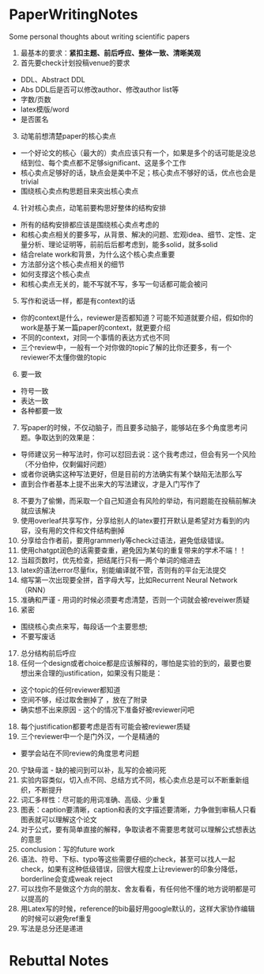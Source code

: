# PaperWritingNotes
Some personal thoughts about writing scientific papers

1. 最基本的要求：**紧扣主题、前后呼应、整体一致、清晰美观**
2. 首先要check计划投稿venue的要求
* DDL、Abstract DDL
* Abs DDL后是否可以修改author、修改author list等
* 字数/页数
* latex模版/word
* 是否匿名
  
3. 动笔前想清楚paper的核心卖点
* 一个好论文的核心（最大的）卖点应该只有一个，如果是多个的话可能是没总结到位、每个卖点都不足够significant、这是多个工作
* 核心卖点足够好的话，缺点会是美中不足；核心卖点不够好的话，优点也会是trivial
* 围绕核心卖点构思题目来突出核心卖点
  
4. 针对核心卖点，动笔前要构思好整体的结构安排
* 所有的结构安排都应该是围绕核心卖点考虑的
* 和核心卖点相关的要多写，从背景、解决的问题、宏观idea、细节、定性、定量分析、理论证明等，前前后后都考虑到，能多solid，就多solid
* 结合relate work和背景，为什么这个核心卖点重要
* 方法部分这个核心卖点相关的细节
* 如何支撑这个核心卖点
* 和核心卖点无关的，能不写就不写，多写一句话都可能会被问
  
5. 写作和说话一样，都是有context的话
* 你的context是什么，reviewer是否都知道？可能不知道就要介绍，假如你的work是基于某一篇paper的context，就更要介绍
* 不同的context，对同一个事情的表达方式也不同
* 三个review中，一般有一个对你做的topic了解的比你还要多，有一个reviewer不太懂你做的topic
  
6. 要一致
* 符号一致
* 表达一致
* 各种都要一致
  
7. 写paper的时候，不仅动脑子，而且要多动脑子，能够站在多个角度思考问题。争取达到的效果是：
* 导师建议另一种写法时，你可以怼回去说：这个我考虑过，但会有另一个风险（不分伯仲，仅剩偏好问题）
* 或者你说确实这种写法更好，但是目前的方法确实有某个缺陷无法那么写
* 直到合作者基本上提不出来大的写法建议，才是入门写作了
  
8. 不要为了偷懒，而采取一个自己知道会有风险的举动，有问题能在投稿前解决就应该解决
9. 使用overleaf共享写作，分享给别人的latex要打开默认是希望对方看到的内容，没有用的文件和文件结构删掉
10. 分享给合作者前，要用grammerly等check过语法，避免低级错误。
11. 使用chatgpt润色的话需要查重，避免因为某句的重复带来的学术不端！！
12. 当超页数时，优先检查，把结尾行只有一两个单词的缩进去
13. latex的语法error尽量fix，别能编译就不管，否则有的平台无法提交
14. 缩写第一次出现要全拼，首字母大写，比如Recurrent Neural Network （RNN）
15. 准确和严谨 - 用词的时候必须要考虑清楚，否则一个词就会被reveiwer质疑
16. 紧密
* 围绕核心卖点来写，每段话一个主要思想;
* 不要写废话 
17. 总分结构前后呼应 
18. 任何一个design或者choice都是应该解释的，哪怕是实验的到的，最要也要想出来合理的justification，如果没有只能是： 
* 这个topic的任何reviewer都知道 
* 空间不够，经过取舍删掉了 ，放在了附录
* 确实想不出来原因 - 这个的情况下准备好被reviewer问吧 
18. 每个justification都要考虑是否有可能会被reviewer质疑 
19. 三个reviewer中一个是门外汉，一个是精通的
* 要学会站在不同review的角度思考问题 
20. 宁缺毋滥 - 缺的被问到可以补，乱写的会被问死 
21. 实验内容类似，切入点不同、总结方式不同，核心卖点总是可以不断重新组织，不断提升 
22. 词汇多样性：尽可能的用词准确、高级、少重复 
23. 图表：caption要清晰，caption和表的文字描述要清晰，力争做到审稿人只看图表就可以理解这个论文 
24. 对于公式，要有简单直接的解释，争取读者不需要思考就可以理解公式想表达的意思
25. conclusion：写的future work 
26. 语法、符号、下标、typo等这些需要仔细的check，甚至可以找人一起check，如果有这种低级错误，回很大程度上让reviewer的印象分降低，borderline会变成weak reject 
27. 可以找你不是做这个方向的朋友、舍友看看，有任何他不懂的地方说明都是可以提高的
28. 用Latex写的时候，reference的bib最好用google默认的，这样大家协作编辑的时候可以避免ref重复
29. 写法是总分还是递进

# Rebuttal Notes
